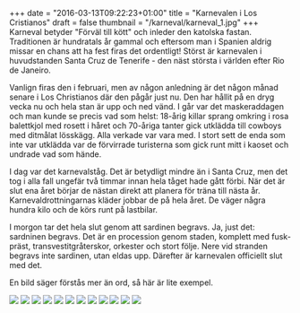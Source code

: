 +++
date = "2016-03-13T09:22:23+01:00"
title = "Karnevalen i Los Cristianos"
draft = false
thumbnail = "/karneval/karneval_1.jpg"
+++
Karneval betyder "Förväl till kött" och inleder den katolska fastan. Traditionen är hundratals år gammal och eftersom man i Spanien aldrig missar en chans att ha fest firas det ordentligt! Störst är karnevalen i huvudstanden Santa Cruz de Tenerife - den näst största i världen efter Rio de Janeiro. 

Vanlign firas den i februari, men av någon anledning är det någon månad senare i Los Christianos där den pågår just nu. Den har hållit på en dryg vecka nu och hela stan är upp och ned vänd. I går var det maskeraddagen och man kunde se precis vad som helst: 18-årig killar sprang omkring i rosa balettkjol med rosett i håret och 70-åriga tanter gick utklädda till cowboys med ditmålat lösskägg. Alla verkade var vara med. I stort sett de enda som inte var utklädda var de förvirrade turisterna som gick runt mitt i kaoset och undrade vad som hände.

I dag var det karnevalståg. Det är betydligt mindre än i Santa Cruz, men det tog i alla fall ungefär två timmar innan hela tåget hade gått förbi. När det är slut ena året börjar de nästan direkt att planera för träna till nästa år. Karnevaldrottningarnas kläder jobbar de på hela året. De väger några hundra kilo och de körs runt på lastbilar.

I morgon tar det hela slut genom att sardinen begravs. Ja, just det: sardninen begravs. Det är en procession genom staden, komplett med fusk-präst, transvestitgråterskor, orkester och stort följe. Nere vid stranden begravs inte sardinen, utan eldas upp. Därefter är karnevalen officiellt slut med det.

En bild säger förstås mer än ord, så här är lite exempel.

<div class="images">
  <img src="/karneval/karneval_1.jpg">
  <img src="/karneval/karneval_2.jpg">
  <img src="/karneval/karneval_3.jpg">
  <img src="/karneval/karneval_4.jpg">
  <img src="/karneval/karneval_5.jpg">
  <img src="/karneval/karneval_6.jpg">
  <img src="/karneval/karneval_7.jpg">
  <img src="/karneval/karneval_8.jpg">
  <img src="/karneval/karneval_9.jpg">
  <img src="/karneval/karneval_10.jpg">
  <img src="/karneval/karneval_11.jpg">
  <img src="/karneval/karneval_12.jpg">
</div>
